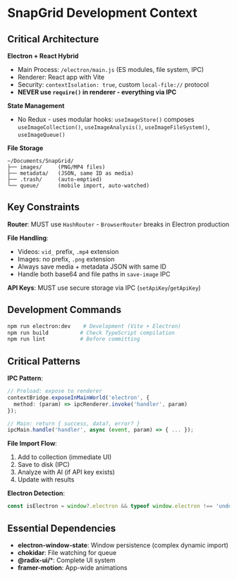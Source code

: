 # SnapGrid Development Context

## Critical Architecture

**Electron + React Hybrid**
- Main Process: `/electron/main.js` (ES modules, file system, IPC)
- Renderer: React app with Vite
- Security: `contextIsolation: true`, custom `local-file://` protocol
- **NEVER use `require()` in renderer - everything via IPC**

**State Management**
- No Redux - uses modular hooks: `useImageStore()` composes `useImageCollection()`, `useImageAnalysis()`, `useImageFileSystem()`, `useImageQueue()`

**File Storage**
```
~/Documents/SnapGrid/
├── images/     (PNG/MP4 files)
├── metadata/   (JSON, same ID as media)
├── .trash/     (auto-emptied)
└── queue/      (mobile import, auto-watched)
```

## Key Constraints

**Router**: MUST use `HashRouter` - `BrowserRouter` breaks in Electron production

**File Handling**:
- Videos: `vid_` prefix, `.mp4` extension
- Images: no prefix, `.png` extension  
- Always save media + metadata JSON with same ID
- Handle both base64 and file paths in `save-image` IPC

**API Keys**: MUST use secure storage via IPC (`setApiKey`/`getApiKey`)

## Development Commands

```bash
npm run electron:dev    # Development (Vite + Electron)
npm run build          # Check TypeScript compilation
npm run lint           # Before committing
```

## Critical Patterns

**IPC Pattern**:
```typescript
// Preload: expose to renderer
contextBridge.exposeInMainWorld('electron', {
  method: (param) => ipcRenderer.invoke('handler', param)
});

// Main: return { success, data?, error? }
ipcMain.handle('handler', async (event, param) => { ... });
```

**File Import Flow**:
1. Add to collection (immediate UI)
2. Save to disk (IPC)  
3. Analyze with AI (if API key exists)
4. Update with results

**Electron Detection**:
```typescript
const isElectron = window?.electron && typeof window.electron !== 'undefined';
```

## Essential Dependencies

- **electron-window-state**: Window persistence (complex dynamic import)
- **chokidar**: File watching for queue
- **@radix-ui/***: Complete UI system
- **framer-motion**: App-wide animations